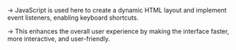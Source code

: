 -> JavaScript is used here to create a dynamic HTML layout and implement event listeners, enabling keyboard shortcuts. 

-> This enhances the overall user experience by making the interface faster, more interactive, and user-friendly.
